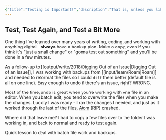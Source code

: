 ```yaml
---
{"title":"Testing is Important!","description":"That is, unless you like redoing work","date":"2021-07-27","tags":["Atom","backups","development","editors","Roam","testing"],"dg-publish":true,"created":"2021-07-27T11:38:42","updated":"2025-08-09T22:41:53-04:00","permalink":"/output/write/2021/testing-is-important/","dgPassFrontmatter":true,"noteIcon":"3"}
---
```



## Test, Test Again, and Test a Bit More

One thing I've learned over many years of writing, coding, and working with anything digital - __always__ have a backup plan. Make a copy, even if you think it's "just a small change" or "gonna test out something" and you'll be done in a few minutes.

As a follow-up to [[output/write/2018/Digging Out of an Issue\|Digging Out of an Issue]], I was working with backups from [[input/learn/Roam\|Roam]] and needed to reformat the files so I could `diff` them better (default file is all on one line). Easy enough to undo if there's an issue, right? WRONG.

Most of the time, undo is great when you're working with one file in an editor. When you batch edit, you tend to overwrite the files when you make the changes. Luckily I was ready - I ran the changes I needed, and just as it worked through the last of the files, [Atom](https://atom.io) (RIP) crashed.

Where did that leave me? I had to copy a few files over to the folder I was working in, and back to normal and ready to test again.

Quick lesson to deal with batch file work and backups.
